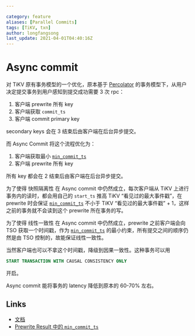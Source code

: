 ```yaml
---

category: feature
aliases: [Parallel Commits]
tags: [TiKV, txn]
author: longfangsong
last_update: 2021-04-01T04:40:16Z
---
```


# Async commit

对 TiKV 原有事务模型的一个优化，原本基于 [Percolator](/tipedia/zh/what/Percolator.html) 的事务模型下，从用户决定提交事务到用户感知到提交成功需要 3 次 rpc：

1. 客户端 prewrite 所有 key
2. 客户端获取 `commit_ts`
3. 客户端 commit primary key

secondary keys 会在 3 结束后由客户端在后台异步提交。

而 Async Commit 将这个流程优化为：

1. 客户端获取最小 [`min_commit_ts`](/tipedia/zh/what/min_commit_ts.html)
2. 客户端 prewrite 所有 key

所有 key 都会在 2 结束后由客户端在后台异步提交。

为了使得 快照隔离性 在 Async commit 中仍然成立，每次客户端从 TiKV 上进行事务内的读时，都会用自己的 `start_ts` 推高 TiKV “看见过的最大事件戳”，在 prewrite 时会保证 [`min_commit_ts`](/tipedia/zh/what/min_commit_ts.html) 不小于 TiKV “看见过的最大事件戳” + 1，这样之前的事务就不会读到这个 prewrite 所在事务的写。

为了使得 线性一致性 在 Async commit 中仍然成立，prewrite 之前客户端会向 TSO 获取一个时间戳，作为 [`min_commit_ts`](/tipedia/zh/what/min_commit_ts.html) 的最小约束，所有提交之间的顺序仍然是由 TSO 控制的，故能保证线性一致性。

当然客户端也可以不拿这个时间戳，降级到因果一致性。这种事务可以用

```SQL
START TRANSACTION WITH CAUSAL CONSISTENCY ONLY
```

开启。

Async commit 能将事务的 latency 降低到原本的 60-70% 左右。

## Links

- [文档](https://github.com/tikv/sig-transaction/blob/master/design/async-commit/initial-design.md)
- [Prewrite Result 中的 `min_commit_ts`](https://tikv.github.io/doc/tikv/storage/struct.PrewriteResult.html#structfield.min_commit_ts)
